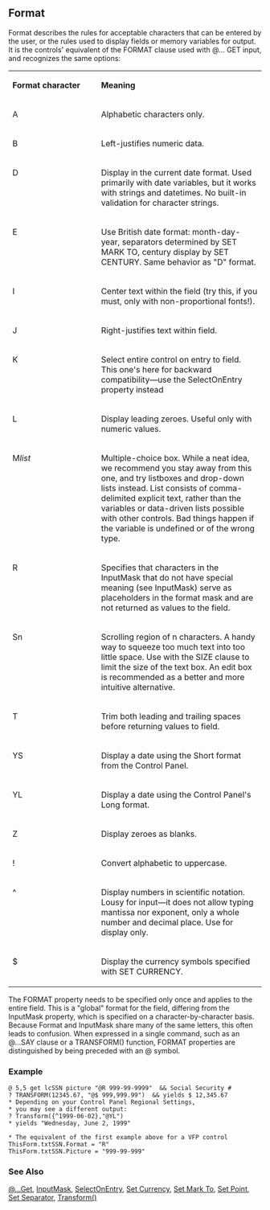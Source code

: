 ## Format

Format describes the rules for acceptable characters that can be entered by the user, or the rules used to display fields or memory variables for output. It is the controls' equivalent of the FORMAT clause used with @... GET input, and recognizes the same options:

<table>
<tr>
  <td width="35%" valign="top">
  <p><b>Format character</b></p>
  </td>
  <td width=65% valign=top>
  <p><b>Meaning</b></p>
  </td>
 </tr>
<tr>
  <td width="35%" valign="top">
  <p>A</p>
  </td>
  <td width=65% valign=top>
  <p>Alphabetic characters only.</p>
  </td>
 </tr>
<tr>
  <td width="35%" valign="top">
  <p>B</p>
  </td>
  <td width=65% valign=top>
  <p>Left-justifies numeric data.</p>
  </td>
 </tr>
<tr>
  <td width="35%" valign="top">
  <p>D</p>
  </td>
  <td width=65% valign=top>
  <p>Display in the current date format. Used primarily with date variables, but it works with strings and datetimes. No built-in validation for character strings.</p>
  </td>
 </tr>
<tr>
  <td width="35%" valign="top">
  <p>E</p>
  </td>
  <td width=65% valign=top>
  <p>Use British date format: month-day-year, separators determined by SET MARK TO, century display by SET CENTURY. Same behavior as &quot;D&quot; format.</p>
  </td>
 </tr>
<tr>
  <td width="35%" valign="top">
  <p>I</p>
  </td>
  <td width=65% valign=top>
  <p>Center text within the field (try this, if you must, only with non-proportional fonts!).</p>
  </td>
 </tr>
<tr>
  <td width="35%" valign="top">
  <p>J</p>
  </td>
  <td width=65% valign=top>
  <p>Right-justifies text within field.</p>
  </td>
 </tr>
<tr>
  <td width="35%" valign="top">
  <p>K</p>
  </td>
  <td width=65% valign=top>
  <p>Select entire control on entry to field. This one's here for backward compatibility&mdash;use the SelectOnEntry property instead</p>
  </td>
 </tr>
<tr>
  <td width="35%" valign="top">
  <p>L</p>
  </td>
  <td width=65% valign=top>
  <p>Display leading zeroes. Useful only with numeric values.</p>
  </td>
 </tr>
<tr>
  <td width="35%" valign="top">
  <p>M<i>list</i></p>
  </td>
  <td width=65% valign=top>
  <p>Multiple-choice box. While a neat idea, we recommend you stay away from this one, and try listboxes and drop-down lists instead. List consists of comma-delimited explicit text, rather than the variables or data-driven lists possible with other controls. Bad things happen if the variable is undefined or of the wrong type.</p>
  </td>
 </tr>
<tr>
  <td width="35%" valign="top">
  <p>R</p>
  </td>
  <td width=65% valign=top>
  <p>Specifies that characters in the InputMask that do not have special meaning (see InputMask) serve as placeholders in the format mask and are not returned as values to the field.</p>
  </td>
 </tr>
<tr>
  <td width="35%" valign="top">
  <p>Sn</p>
  </td>
  <td width=65% valign=top>
  <p>Scrolling region of n characters. A handy way to squeeze too much text into too little space. Use with the SIZE clause to limit the size of the text box. An edit box is recommended as a better and more intuitive alternative.</p>
  </td>
 </tr>
<tr>
  <td width="35%" valign="top">
  <p>T</p>
  </td>
  <td width=65% valign=top>
  <p>Trim both leading and trailing spaces before returning values to field.</p>
  </td>
 </tr>
<tr>
  <td width="35%" valign="top">
  <p>YS</p>
  </td>
  <td width=65% valign=top>
  <p>Display a date using the Short format from the Control Panel.</p>
  </td>
 </tr>
<tr>
  <td width="35%" valign="top">
  <p>YL</p>
  </td>
  <td width=65% valign=top>
  <p>Display a date using the Control Panel's Long format.</p>
  </td>
 </tr>
<tr>
  <td width="35%" valign="top">
  <p>Z</p>
  </td>
  <td width=65% valign=top>
  <p>Display zeroes as blanks.</p>
  </td>
 </tr>
<tr>
  <td width="35%" valign="top">
  <p>!</p>
  </td>
  <td width=65% valign=top>
  <p>Convert alphabetic to uppercase.</p>
  </td>
 </tr>
<tr>
  <td width="35%" valign="top">
  <p>^</p>
  </td>
  <td width=65% valign=top>
  <p>Display numbers in scientific notation. Lousy for input&mdash;it does not allow typing mantissa nor exponent, only a whole number and decimal place. Use for display only.</p>
  </td>
 </tr>
<tr>
  <td width="35%" valign="top">
  <p>$</p>
  </td>
  <td width=65% valign=top>
  <p>Display the currency symbols specified with SET CURRENCY.</p>
  </td>
 </tr>
</table>

The FORMAT property needs to be specified only once and applies to the entire field. This is a "global" format for the field, differing from the InputMask property, which is specified on a character-by-character basis. Because Format and InputMask share many of the same letters, this often leads to confusion. When expressed in a single command, such as an @...SAY clause or a TRANSFORM() function, FORMAT properties are distinguished by being preceded with an @ symbol.

### Example

```foxpro
@ 5,5 get lcSSN picture "@R 999-99-9999"  && Social Security #
? TRANSFORM(12345.67, "@$ 999,999.99")  && yields $ 12,345.67
* Depending on your Control Panel Regional Settings,
* you may see a different output:
? Transform({^1999-06-02},"@YL")
* yields "Wednesday, June 2, 1999"

* The equivalent of the first example above for a VFP control
ThisForm.txtSSN.Format = "R"
ThisForm.txtSSN.Picture = "999-99-999"
```
### See Also

[@...Get](s4g176.md), [InputMask](s4g311.md), [SelectOnEntry](s4g563.md), [Set Currency](s4g132.md), [Set Mark To](s4g035.md), [Set Point](s4g451.md), [Set Separator](s4g451.md), [Transform()](s4g025.md)